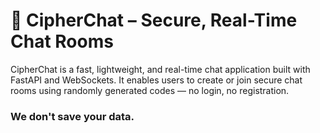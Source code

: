 # 🔐 CipherChat – Secure, Real-Time Chat Rooms

CipherChat is a fast, lightweight, and real-time chat application built with FastAPI and WebSockets. It enables users to create or join secure chat rooms using randomly generated codes — no login, no registration.


### We don't save your data.